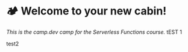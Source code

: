 # :camping: Welcome to your new cabin!

*This is the camp.dev camp for the Serverless Functions course.* tEST 1

test2
